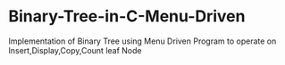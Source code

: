 # Binary-Tree-in-C-Menu-Driven
Implementation of Binary Tree using Menu Driven Program to operate on Insert,Display,Copy,Count leaf Node 
